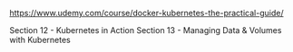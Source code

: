 https://www.udemy.com/course/docker-kubernetes-the-practical-guide/

Section 12 - Kubernetes in Action
Section 13 - Managing Data & Volumes with Kubernetes

